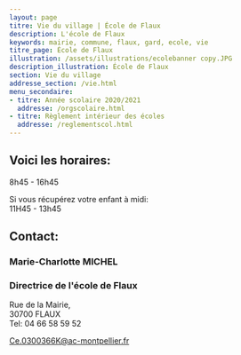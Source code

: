 ```yaml
---
layout: page
titre: Vie du village | École de Flaux
description: L'école de Flaux
keywords: mairie, commune, flaux, gard, ecole, vie
titre_page: École de Flaux
illustration: /assets/illustrations/ecolebanner copy.JPG
description_illustration: École de Flaux
section: Vie du village
addresse_section: /vie.html
menu_secondaire:
- titre: Année scolaire 2020/2021
  addresse: /orgscolaire.html
- titre: Règlement intérieur des écoles
  addresse: /reglementscol.html
---
```

## Voici les horaires:

8h45 - 16h45<br/>

Si vous récupérez votre enfant à midi:<br/>
11H45 - 13h45 

## Contact:

### Marie-Charlotte MICHEL

### Directrice de l'école de Flaux

Rue de la Mairie,<br/>
30700 FLAUX<br/>
Tel: 04 66 58 59 52<br/>

<Ce.0300366K@ac-montpellier.fr>
